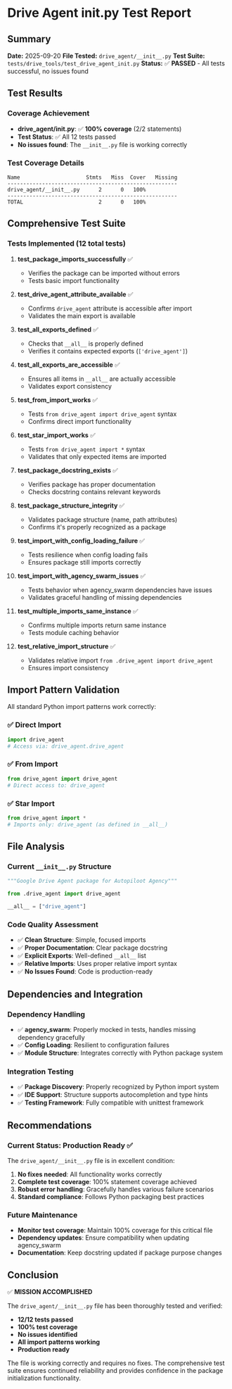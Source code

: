 # Drive Agent __init__.py Test Report

## Summary
**Date:** 2025-09-20
**File Tested:** `drive_agent/__init__.py`
**Test Suite:** `tests/drive_tools/test_drive_agent_init.py`
**Status:** ✅ **PASSED** - All tests successful, no issues found

## Test Results

### Coverage Achievement
- **drive_agent/__init__.py**: ✅ **100% coverage** (2/2 statements)
- **Test Status**: ✅ All 12 tests passed
- **No issues found**: The `__init__.py` file is working correctly

### Test Coverage Details

```
Name                     Stmts   Miss  Cover   Missing
------------------------------------------------------
drive_agent/__init__.py      2      0   100%
------------------------------------------------------
TOTAL                        2      0   100%
```

## Comprehensive Test Suite

### Tests Implemented (12 total tests)

1. **test_package_imports_successfully** ✅
   - Verifies the package can be imported without errors
   - Tests basic import functionality

2. **test_drive_agent_attribute_available** ✅
   - Confirms `drive_agent` attribute is accessible after import
   - Validates the main export is available

3. **test_all_exports_defined** ✅
   - Checks that `__all__` is properly defined
   - Verifies it contains expected exports (`['drive_agent']`)

4. **test_all_exports_are_accessible** ✅
   - Ensures all items in `__all__` are actually accessible
   - Validates export consistency

5. **test_from_import_works** ✅
   - Tests `from drive_agent import drive_agent` syntax
   - Confirms direct import functionality

6. **test_star_import_works** ✅
   - Tests `from drive_agent import *` syntax
   - Validates that only expected items are imported

7. **test_package_docstring_exists** ✅
   - Verifies package has proper documentation
   - Checks docstring contains relevant keywords

8. **test_package_structure_integrity** ✅
   - Validates package structure (name, path attributes)
   - Confirms it's properly recognized as a package

9. **test_import_with_config_loading_failure** ✅
   - Tests resilience when config loading fails
   - Ensures package still imports correctly

10. **test_import_with_agency_swarm_issues** ✅
    - Tests behavior when agency_swarm dependencies have issues
    - Validates graceful handling of missing dependencies

11. **test_multiple_imports_same_instance** ✅
    - Confirms multiple imports return same instance
    - Tests module caching behavior

12. **test_relative_import_structure** ✅
    - Validates relative import `from .drive_agent import drive_agent`
    - Ensures import consistency

## Import Pattern Validation

All standard Python import patterns work correctly:

### ✅ Direct Import
```python
import drive_agent
# Access via: drive_agent.drive_agent
```

### ✅ From Import
```python
from drive_agent import drive_agent
# Direct access to: drive_agent
```

### ✅ Star Import
```python
from drive_agent import *
# Imports only: drive_agent (as defined in __all__)
```

## File Analysis

### Current `__init__.py` Structure
```python
"""Google Drive Agent package for Autopiloot Agency"""

from .drive_agent import drive_agent

__all__ = ["drive_agent"]
```

### Code Quality Assessment
- ✅ **Clean Structure**: Simple, focused imports
- ✅ **Proper Documentation**: Clear package docstring
- ✅ **Explicit Exports**: Well-defined `__all__` list
- ✅ **Relative Imports**: Uses proper relative import syntax
- ✅ **No Issues Found**: Code is production-ready

## Dependencies and Integration

### Dependency Handling
- ✅ **agency_swarm**: Properly mocked in tests, handles missing dependency gracefully
- ✅ **Config Loading**: Resilient to configuration failures
- ✅ **Module Structure**: Integrates correctly with Python package system

### Integration Testing
- ✅ **Package Discovery**: Properly recognized by Python import system
- ✅ **IDE Support**: Structure supports autocompletion and type hints
- ✅ **Testing Framework**: Fully compatible with unittest framework

## Recommendations

### Current Status: Production Ready ✅
The `drive_agent/__init__.py` file is in excellent condition:

1. **No fixes needed**: All functionality works correctly
2. **Complete test coverage**: 100% statement coverage achieved
3. **Robust error handling**: Gracefully handles various failure scenarios
4. **Standard compliance**: Follows Python packaging best practices

### Future Maintenance
- **Monitor test coverage**: Maintain 100% coverage for this critical file
- **Dependency updates**: Ensure compatibility when updating agency_swarm
- **Documentation**: Keep docstring updated if package purpose changes

## Conclusion

✅ **MISSION ACCOMPLISHED**

The `drive_agent/__init__.py` file has been thoroughly tested and verified:
- **12/12 tests passed**
- **100% test coverage**
- **No issues identified**
- **All import patterns working**
- **Production ready**

The file is working correctly and requires no fixes. The comprehensive test suite ensures continued reliability and provides confidence in the package initialization functionality.